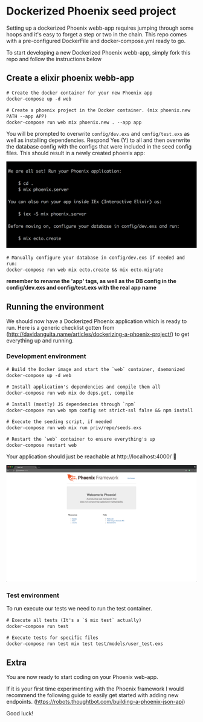 # Dockerized Phoenix seed project

Setting up a dockerized Phoenix webb-app requires jumping through some hoops and it's easy to forget a step or two in the chain. This repo comes with a pre-configured DockerFile and docker-compose.yml ready to go.

To start developing a new Dockerized Phoenix webb-app, simply fork this repo and follow the instructions below

## Create a elixir phoenix webb-app

```
# Create the docker container for your new Phoenix app
docker-compose up -d web
```

```
# Create a phoenix project in the Docker container. (mix phoenix.new PATH --app APP)
docker-compose run web mix phoenix.new . --app app
```

You will be prompted to overwrite ```config/dev.exs``` and ```config/test.exs``` as well as installing dependencies.
Respond Yes (Y) to all and then overwrite the database config with the configs that were included in the seed config files.
This should result in a newly created phoenix app:

![](doc/successfully-created-phoenix-app.png "Successfully created project!")

```
# Manually configure your database in config/dev.exs if needed and run:
docker-compose run web mix ecto.create && mix ecto.migrate
```

**remember to rename the 'app' tags, as well as the DB config in the config/dev.exs and config/test.exs with the real app name**

## Running the environment
We should now have a Dockerized Phoenix application which is ready to run.
Here is a generic checklist gotten from (http://davidanguita.name/articles/dockerizing-a-phoenix-project/) to get everything up and running.

### Development environment

```
# Build the Docker image and start the `web` container, daemonized
docker-compose up -d web
```

```
# Install application's dependencies and compile them all
docker-compose run web mix do deps.get, compile
```

```
# Install (mostly) JS dependencies through `npm`
docker-compose run web npm config set strict-ssl false && npm install
```

```
# Execute the seeding script, if needed
docker-compose run web mix run priv/repo/seeds.exs
```

```
# Restart the `web` container to ensure everything's up
docker-compose restart web
```

Your application should just be reachable at http://localhost:4000/ 🎉

![](doc/hello-app.png "Hello app!")

### Test environment

To run execute our tests we need to run the test container.

```
# Execute all tests (It's a `$ mix test` actually)
docker-compose run test
```

```
# Execute tests for specific files
docker-compose run test mix test test/models/user_test.exs
```

## Extra

You are now ready to start coding on your Phoenix web-app.

If it is your first time experimenting with the Phoenix framework I would recommend the following guide to easily get started with adding new endpoints. (https://robots.thoughtbot.com/building-a-phoenix-json-api)

Good luck!
